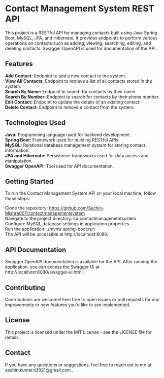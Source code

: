 <h1>Contact Management System REST API</h1>
This project is a RESTful API for managing contacts built using Java Spring Boot, MySQL, JPA, and Hibernate. It provides endpoints to perform various operations on contacts such as adding, viewing, searching, editing, and deleting contacts. Swagger OpenAPI is used for documentation of the API.

<h2>Features</h2>
<b>Add Contact:</b> Endpoint to add a new contact to the system.</br>
<b>View All Contacts:</b> Endpoint to retrieve a list of all contacts stored in the system.</br>
<b>Search By Name:</b> Endpoint to search for contacts by their name.</br>
<b>Search By Number:</b> Endpoint to search for contacts by their phone number.</br>
<b>Edit Contact:</b> Endpoint to update the details of an existing contact.</br>
<b>Delete Contact:</b> Endpoint to remove a contact from the system.</br>
<h2>Technologies Used</h2>
<b>Java:</b> Programming language used for backend development.</br>
<b>Spring Boot:</b> Framework used for building RESTful APIs.</br>
<b>MySQL:</b> Relational database management system for storing contact information.</br>
<b>JPA and Hibernate:</b> Persistence frameworks used for data access and manipulation.</br>
<b>Swagger OpenAPI:</b> Tool used for API documentation.</br>
<h2>Getting Started</h2>
To run the Contact Management System API on your local machine, follow these steps:</br>

Clone the repository: https://github.com/Sachin-Mishra007/contactmanagementsystem</br>
Navigate to the project directory: cd contactmanagementsystem</br>
Configure MySQL database settings in application.properties.</br>
Run the application: ./mvnw spring-boot:run</br>
The API will be accessible at http://localhost:8080.</br>

<h2>API Documentation</h2>
Swagger OpenAPI documentation is available for the API. After running the application, you can access the Swagger UI at http://localhost:8080/swagger-ui.html.</br>

<h2>Contributing</h2>
Contributions are welcome! Feel free to open issues or pull requests for any improvements or new features you'd like to see implemented.

<h2>License</h2>
This project is licensed under the MIT License - see the LICENSE file for details.

<h2>Contact</h2>
If you have any questions or suggestions, feel free to reach out to me at sachin.kumar.ti2021@gmail.com .
